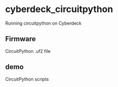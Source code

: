 # cyberdeck_circuitpython

Running circuitpython on Cyberdeck

## Firmware

CircuitPython .uf2 file

## demo

CircuitPython scripts
